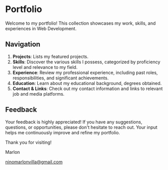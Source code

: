 # Portfolio

Welcome to my portfolio! This collection showcases my work, skills, and experiences in Web Development.

## Navigation

1. **Projects**: Lists my featured projects.
2. **Skills**: Discover the various skills I possess, categorized by proficiency level and relevance to my field.
3. **Experience**: Review my professional experience, including past roles, responsibilities, and significant achievements.
4. **Education**: Learn about my educational background, degrees obtained.
5. **Contact & Links**: Check out my contact information and links to relevant job and media platforms.

## Feedback

Your feedback is highly appreciated! If you have any suggestions, questions, or opportunities, please don't hesitate to reach out. 
Your input helps me continuously improve and refine my portfolio.

Thank you for visiting!

Marlon

ninomarlonvilla@gmail.com

